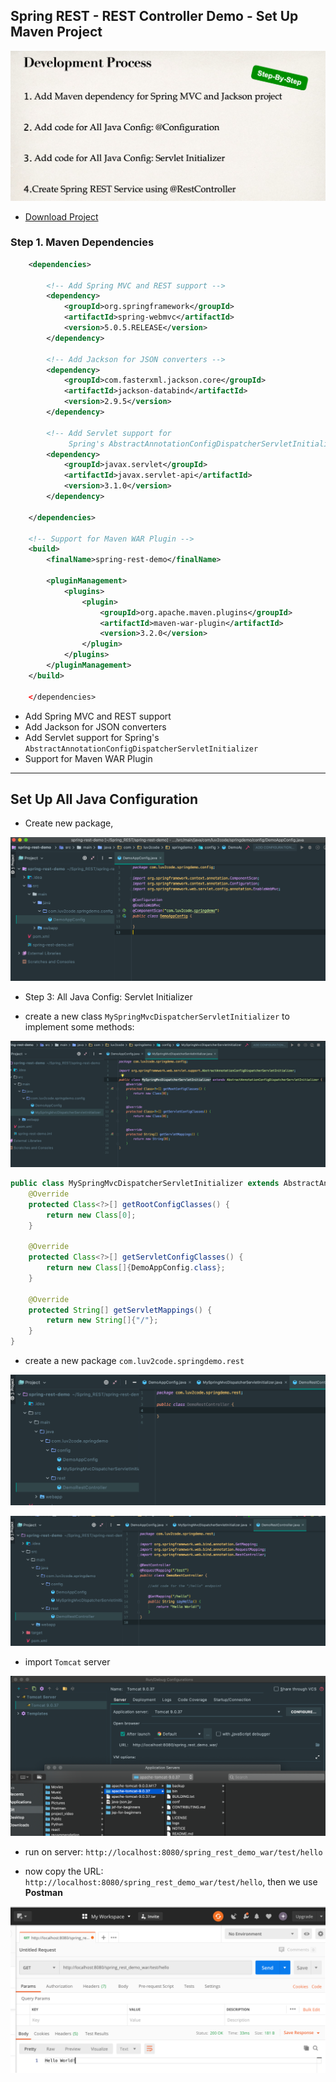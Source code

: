 ## Spring REST - REST Controller Demo - Set Up Maven Project

![](img/2020-12-25-13-28-23.png)

- [Download Project](www.luv2code.com/spring-rest-demo)

### Step 1. Maven Dependencies

```xml
	<dependencies>

		<!-- Add Spring MVC and REST support -->
		<dependency>
			<groupId>org.springframework</groupId>
			<artifactId>spring-webmvc</artifactId>
			<version>5.0.5.RELEASE</version>
		</dependency>
		
		<!-- Add Jackson for JSON converters -->
		<dependency>
			<groupId>com.fasterxml.jackson.core</groupId>
			<artifactId>jackson-databind</artifactId>
			<version>2.9.5</version>
		</dependency>

		<!-- Add Servlet support for 
			 Spring's AbstractAnnotationConfigDispatcherServletInitializer -->
		<dependency>
			<groupId>javax.servlet</groupId>
			<artifactId>javax.servlet-api</artifactId>
			<version>3.1.0</version>
		</dependency>

	</dependencies>

	<!-- Support for Maven WAR Plugin -->
	<build>
		<finalName>spring-rest-demo</finalName>
	
		<pluginManagement>
			<plugins>
				<plugin>
				    <groupId>org.apache.maven.plugins</groupId>
				    <artifactId>maven-war-plugin</artifactId>
				    <version>3.2.0</version>					
				</plugin>						
			</plugins>
		</pluginManagement>
	</build>        
				 
	</dependencies>
```


- Add Spring MVC and REST support
- Add Jackson for JSON converters
- Add Servlet support for Spring's `AbstractAnnotationConfigDispatcherServletInitializer`
- Support for Maven WAR Plugin


---

## Set Up All Java Configuration

- Create new package, 

![](img/2020-12-25-13-41-01.png)

- Step 3: All Java Config: Servlet Initializer

- create a new class `MySpringMvcDispatcherServletInitializer` to implement some methods:

![](img/2020-12-25-13-45-42.png)

```java
public class MySpringMvcDispatcherServletInitializer extends AbstractAnnotationConfigDispatcherServletInitializer {
    @Override
    protected Class<?>[] getRootConfigClasses() {
        return new Class[0];
    }

    @Override
    protected Class<?>[] getServletConfigClasses() {
        return new Class[]{DemoAppConfig.class};
    }

    @Override
    protected String[] getServletMappings() {
        return new String[]{"/"};
    }
}
```

- create a new package `com.luv2code.springdemo.rest`

![](img/2020-12-25-13-51-22.png)

![](img/2020-12-25-14-48-49.png)

- import `Tomcat` server

![](img/2020-12-25-14-49-37.png)

- run on server: `http://localhost:8080/spring_rest_demo_war/test/hello`

- now copy the URL: `http://localhost:8080/spring_rest_demo_war/test/hello`, then we use **Postman**

![](img/2020-12-25-14-53-04.png)

































